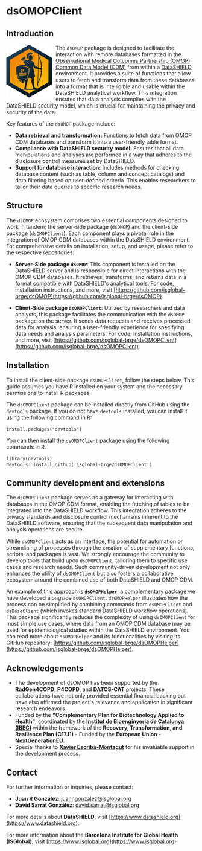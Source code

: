 # dsOMOPClient

## Introduction

<img src="doc/img/dsomop_logo.png" align="left" height="140" style="margin-right: 10px;" />

The `dsOMOP` package is designed to facilitate the interaction with remote databases formatted in the [Observational Medical Outcomes Partnership (OMOP) Common Data Model (CDM)](https://www.ohdsi.org/data-standardization/) from within a [DataSHIELD](https://www.datashield.org/about/about-datashield-collated) environment. It provides a suite of functions that allow users to fetch and transform data from these databases into a format that is intelligible and usable within the DataSHIELD analytical workflow. This integration ensures that data analysis complies with the DataSHIELD security model, which is crucial for maintaining the privacy and security of the data.

Key features of the `dsOMOP` package include:
- **Data retrieval and transformation:** Functions to fetch data from OMOP CDM databases and transform it into a user-friendly table format.
- **Compliance with DataSHIELD security model:** Ensures that all data manipulations and analyses are performed in a way that adheres to the disclosure control measures set by DataSHIELD.
- **Support for database interaction:** Includes methods for checking database content (such as table, column and concept catalogs) and data filtering based on user-defined criteria. This enables researchers to tailor their data queries to specific research needs.

## Structure

The `dsOMOP` ecosystem comprises two essential components designed to work in tandem: the server-side package (`dsOMOP`) and the client-side package (`dsOMOPClient`). Each component plays a pivotal role in the integration of OMOP CDM databases within the DataSHIELD environment. For comprehensive details on installation, setup, and usage, please refer to the respective repositories:

- **Server-Side package `dsOMOP`**: This component is installed on the DataSHIELD server and is responsible for direct interactions with the OMOP CDM databases. It retrieves, transforms, and returns data in a format compatible with DataSHIELD's analytical tools. For code, installation instructions, and more, visit [https://github.com/isglobal-brge/dsOMOP](https://github.com/isglobal-brge/dsOMOP).

- **Client-Side package `dsOMOPClient`**: Utilized by researchers and data analysts, this package facilitates the communication with the `dsOMOP` package on the server. It sends data requests and receives processed data for analysis, ensuring a user-friendly experience for specifying data needs and analysis parameters. For code, installation instructions, and more, visit [https://github.com/isglobal-brge/dsOMOPClient](https://github.com/isglobal-brge/dsOMOPClient).

## Installation

To install the client-side package `dsOMOPClient`, follow the steps below. This guide assumes you have R installed on your system and the necessary permissions to install R packages.

The `dsOMOPClient` package can be installed directly from GitHub using the `devtools` package. If you do not have `devtools` installed, you can install it using the following command in R:
```
install.packages("devtools")
```

You can then install the `dsOMOPClient` package using the following commands in R:
```
library(devtools)
devtools::install_github('isglobal-brge/dsOMOPClient')
```

## Community development and extensions

The `dsOMOPClient` package serves as a gateway for interacting with databases in the OMOP CDM format, enabling the fetching of tables to be integrated into the DataSHIELD workflow. This integration adheres to the privacy standards and disclosure control mechanisms inherent to the DataSHIELD software, ensuring that the subsequent data manipulation and analysis operations are secure.

While `dsOMOPClient` acts as an interface, the potential for automation or streamlining of processes through the creation of supplementary functions, scripts, and packages is vast. We strongly encourage the community to develop tools that build upon `dsOMOPClient`, tailoring them to specific use cases and research needs. Such community-driven development not only enhances the utility of `dsOMOPClient` but also fosters a collaborative ecosystem around the combined use of both DataSHIELD and OMOP CDM.

An example of this approach is **[`dsOMOPHelper`](https://github.com/isglobal-brge/dsOMOPHelper)**, a complementary package we have developed alongside `dsOMOPClient`. `dsOMOPHelper` illustrates how the process can be simplified by combining commands from `dsOMOPClient` and `dsBaseClient` (which invokes standard DataSHIELD workflow operations). This package significantly reduces the complexity of using `dsOMOPClient` for most simple use cases, where data from an OMOP CDM database may be used for epidemiological studies within the DataSHIELD environment. You can read more about `dsOMOPHelper` and its functionalities by visiting its GitHub repository: [https://github.com/isglobal-brge/dsOMOPHelper](https://github.com/isglobal-brge/dsOMOPHelper).

## Acknowledgements

- The development of dsOMOP has been supported by the **RadGen4COPD**, **[P4COPD](https://www.clinicbarcelona.org/en/projects-and-clinical-assays/detail/p4copd-prediction-prevention-personalized-and-precision-management-of-copd-in-young-adults)**, and **[DATOS-CAT](https://datos-cat.github.io/LandingPage)** projects. These collaborations have not only provided essential financial backing but have also affirmed the project's relevance and application in significant research endeavors.
- Funded by the **"Complementary Plan for Biotechnology Applied to Health"**, coordinated by the **[Institut de Bioenginyeria de Catalunya (IBEC)](https://ibecbarcelona.eu/)** within the framework of the **Recovery, Transformation, and Resilience Plan (C17.I1)** - Funded by the **European Union** - **[NextGenerationEU](https://next-generation-eu.europa.eu/index_en)**.
- Special thanks to **[Xavier Escribà-Montagut](https://github.com/ESCRI11)** for his invaluable support in the development process.

## Contact

For further information or inquiries, please contact:

- **Juan R González**: juanr.gonzalez@isglobal.org
- **David Sarrat González**: david.sarrat@isglobal.org

For more details about **DataSHIELD**, visit [https://www.datashield.org](https://www.datashield.org).

For more information about the **Barcelona Institute for Global Health (ISGlobal)**, visit [https://www.isglobal.org](https://www.isglobal.org).
